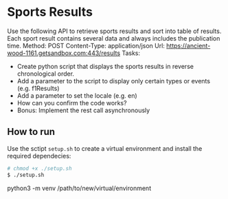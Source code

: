# Sports Results

Use the following API to retrieve sports results and sort into table of results. Each sport result
contains several data and always includes the publication time.
Method: POST
Content-Type: application/json
Url: https://ancient-wood-1161.getsandbox.com:443/results
Tasks:

- Create python script that displays the sports results in reverse chronological order.
- Add a parameter to the script to display only certain types or events (e.g. f1Results)
- Add a parameter to set the locale (e.g. en)
- How can you confirm the code works?
- Bonus: Implement the rest call asynchronously

## How to run

Use the sctipt `setup.sh` to create a virtual environment and install the required dependecies:

```bash
# chmod +x ./setup.sh
$ ./setup.sh
```

python3 -m venv /path/to/new/virtual/environment
